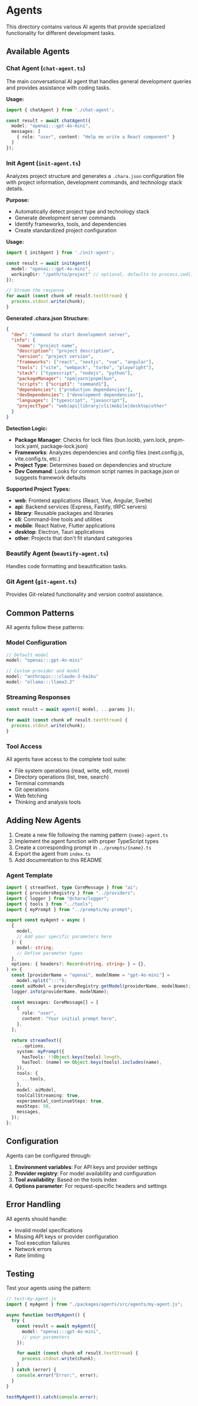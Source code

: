 # Agents

This directory contains various AI agents that provide specialized functionality for different development tasks.

## Available Agents

### Chat Agent (`chat-agent.ts`)
The main conversational AI agent that handles general development queries and provides assistance with coding tasks.

**Usage:**
```typescript
import { chatAgent } from './chat-agent';

const result = await chatAgent({
  model: "openai:::gpt-4o-mini",
  messages: [
    { role: "user", content: "Help me write a React component" }
  ]
});
```

### Init Agent (`init-agent.ts`)
Analyzes project structure and generates a `.chara.json` configuration file with project information, development commands, and technology stack details.

**Purpose:**
- Automatically detect project type and technology stack
- Generate development server commands
- Identify frameworks, tools, and dependencies
- Create standardized project configuration

**Usage:**
```typescript
import { initAgent } from './init-agent';

const result = await initAgent({
  model: "openai:::gpt-4o-mini",
  workingDir: "/path/to/project" // optional, defaults to process.cwd()
});

// Stream the response
for await (const chunk of result.textStream) {
  process.stdout.write(chunk);
}
```

**Generated .chara.json Structure:**
```json
{
  "dev": "command to start development server",
  "info": {
    "name": "project name",
    "description": "project description",
    "version": "project version",
    "frameworks": ["react", "nextjs", "vue", "angular"],
    "tools": ["vite", "webpack", "turbo", "playwright"],
    "stack": ["typescript", "nodejs", "python"],
    "packageManager": "npm|yarn|pnpm|bun",
    "scripts": {"script1": "command1"},
    "dependencies": ["production dependencies"],
    "devDependencies": ["development dependencies"],
    "languages": ["typescript", "javascript"],
    "projectType": "web|api|library|cli|mobile|desktop|other"
  }
}
```

**Detection Logic:**
- **Package Manager**: Checks for lock files (bun.lockb, yarn.lock, pnpm-lock.yaml, package-lock.json)
- **Frameworks**: Analyzes dependencies and config files (next.config.js, vite.config.ts, etc.)
- **Project Type**: Determines based on dependencies and structure
- **Dev Command**: Looks for common script names in package.json or suggests framework defaults

**Supported Project Types:**
- **web**: Frontend applications (React, Vue, Angular, Svelte)
- **api**: Backend services (Express, Fastify, tRPC servers)
- **library**: Reusable packages and libraries
- **cli**: Command-line tools and utilities
- **mobile**: React Native, Flutter applications
- **desktop**: Electron, Tauri applications
- **other**: Projects that don't fit standard categories

### Beautify Agent (`beautify-agent.ts`)
Handles code formatting and beautification tasks.

### Git Agent (`git-agent.ts`)
Provides Git-related functionality and version control assistance.

## Common Patterns

All agents follow these patterns:

### Model Configuration
```typescript
// Default model
model: "openai:::gpt-4o-mini"

// Custom provider and model
model: "anthropic:::claude-3-haiku"
model: "ollama:::llama3.2"
```

### Streaming Responses
```typescript
const result = await agent({ model, ...params });

for await (const chunk of result.textStream) {
  process.stdout.write(chunk);
}
```

### Tool Access
All agents have access to the complete tool suite:
- File system operations (read, write, edit, move)
- Directory operations (list, tree, search)
- Terminal commands
- Git operations
- Web fetching
- Thinking and analysis tools

## Adding New Agents

1. Create a new file following the naming pattern `{name}-agent.ts`
2. Implement the agent function with proper TypeScript types
3. Create a corresponding prompt in `../prompts/{name}.ts`
4. Export the agent from `index.ts`
5. Add documentation to this README

### Agent Template
```typescript
import { streamText, type CoreMessage } from "ai";
import { providersRegistry } from "../providers";
import { logger } from "@chara/logger";
import { tools } from "../tools";
import { myPrompt } from "../prompts/my-prompt";

export const myAgent = async (
  {
    model,
    // Add your specific parameters here
  }: {
    model: string;
    // Define parameter types
  },
  options: { headers?: Record<string, string> } = {},
) => {
  const [providerName = "openai", modelName = "gpt-4o-mini"] =
    model.split(":::");
  const aiModel = providersRegistry.getModel(providerName, modelName);
  logger.info(providerName, modelName);

  const messages: CoreMessage[] = [
    {
      role: "user",
      content: "Your initial prompt here",
    },
  ];

  return streamText({
    ...options,
    system: myPrompt({
      hasTools: !!Object.keys(tools).length,
      hasTool: (name) => Object.keys(tools).includes(name),
    }),
    tools: {
      ...tools,
    },
    model: aiModel,
    toolCallStreaming: true,
    experimental_continueSteps: true,
    maxSteps: 50,
    messages,
  });
};
```

## Configuration

Agents can be configured through:

1. **Environment variables**: For API keys and provider settings
2. **Provider registry**: For model availability and configuration
3. **Tool availability**: Based on the tools index
4. **Options parameter**: For request-specific headers and settings

## Error Handling

All agents should handle:
- Invalid model specifications
- Missing API keys or provider configuration
- Tool execution failures
- Network errors
- Rate limiting

## Testing

Test your agents using the pattern:
```typescript
// test-my-agent.js
import { myAgent } from "./packages/agents/src/agents/my-agent.js";

async function testMyAgent() {
  try {
    const result = await myAgent({
      model: "openai:::gpt-4o-mini",
      // your parameters
    });

    for await (const chunk of result.textStream) {
      process.stdout.write(chunk);
    }
  } catch (error) {
    console.error("Error:", error);
  }
}

testMyAgent().catch(console.error);
```
